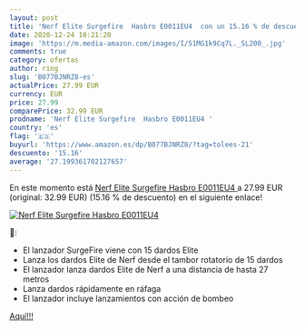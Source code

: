 ```yaml
---
layout: post
title: 'Nerf Elite Surgefire  Hasbro E0011EU4  con un 15.16 % de descuento'
date: 2020-12-24 10:21:20
image: 'https://m.media-amazon.com/images/I/51MG1k9Cq7L._SL200_.jpg'
comments: true
category: ofertas
author: ring
slug: 'B077BJNRZ8-es'
actualPrice: 27.99 EUR
currency: EUR
price: 27.99
comparePrice: 32.99 EUR
prodname: 'Nerf Elite Surgefire  Hasbro E0011EU4 '
country: 'es'
flag: '🇪🇸'
buyurl: 'https://www.amazon.es/dp/B077BJNRZ8/?tag=tolees-21'
descuento: '15.16'
average: '27.199361702127657'
---
```


En este momento está [Nerf Elite Surgefire  Hasbro E0011EU4 ](https://www.amazon.es/dp/B077BJNRZ8/?tag=tolees-21) a 27.99 EUR (original: 32.99 EUR) (15.16 %  de descuento) en el siguiente enlace!

[![Nerf Elite Surgefire  Hasbro E0011EU4 ](https://m.media-amazon.com/images/I/51MG1k9Cq7L._SL200_.jpg)](https://www.amazon.es/dp/B077BJNRZ8/?tag=tolees-21)

🔎:

- El lanzador SurgeFire viene con 15 dardos Elite
- Lanza los dardos Elite de Nerf desde el tambor rotatorio de 15 dardos
- El lanzador lanza dardos Elite de Nerf a una distancia de hasta 27 metros
- Lanza dardos rápidamente en ráfaga
- El lanzador incluye lanzamientos con acción de bombeo

[Aquí!!!](https://www.amazon.es/dp/B077BJNRZ8/?tag=tolees-21)
